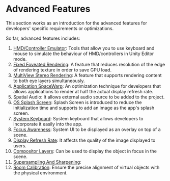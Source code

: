 # Advanced Features

This section works as an introduction for the advanced features for developers' specific requirements or optimizations.

So far, advanced features includes:
1. [HMD/Controller Emulator](./AdvancedFeatures/HMDControllerEmulator.md): Tools that allow you to use keyboard and mouse to simulate the behaviour of HMD/controllers in Unity Editor mode.
2. [Fixed Foveated Rendering](./AdvancedFeatures/FixedFoveatedRendering.md): A feature that reduces resolution of the edge of rendering texture in order to save GPU load.
3. [MultiView Stereo Rendering](./AdvancedFeatures/MultiviewStereoRendering.md): A feature that supports rendering content to both eye layers simultaneously.
4. [Application SpaceWarp](./AdvancedFeatures/ApplicationSpaceWarp.md): An optimization technique for developers that allows applications to render at half the actual display refresh rate.
5. Spatial Audio: It allows external audio source to be added to the project. 
6. [OS Splash Screen](./AdvancedFeatures/SplashScreen.md): Splash Screen is introduced to reduce the initialization time and supports to add an image as the app's splash screen. 
7. [System Keyboard](./AdvancedFeatures/SystemKeyboard.md): System keyboard that allows developers to incorporate it easily into the app.
8. [Focus Awareness](./AdvancedFeatures/FocusAwareness.md): System UI to be displayed as an overlay on top of a scene.
9. [Display Refresh Rate](./AdvancedFeatures/DisplayRefreshRate.md): It affects the quality of the image displayed to users.
10. [Compositor Layers](./AdvancedFeatures/CompositorLayers.md): Can be used to display the object in focus in the scene.
11. [Supersampling And Sharpening](./AdvancedFeatures/SupersamplingAndSharpening.md):
12. [Room Calibration](./AdvancedFeatures/RoomCalibration.md): Ensure the precise alignment of virtual objects with the physical environment.